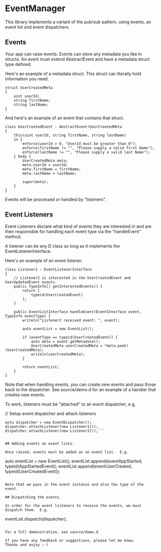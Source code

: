 # EventManager

This library implements a variant of the pub/sub pattern, using events, an event list and event dispatchers.

## Events

Your app can raise events.  Events can store any metadata you like in structs.
An event must extend AbstractEvent and have a metadata struct type defined.

Here's an example of a metadata struct.  This struct can literally hold information you need.

```
struct UserCreatedMeta
{
    uint userId;
    string firstName;
    string lastName;
}
```

And here's an example of an event that contains that struct.

```
class UserCreatedEvent : AbstractEvent!UserCreatedMeta
{
    this(uint userId, string firstName, string lastName)
    in {
        enforce(userId > 0, "UserId must be greater than 0");
        enforce(firstName != "", "Please supply a valid first Name");
        enforce(lastName != "", "Please supply a valid last Name");
    } body {
        UserCreatedMeta meta;
        meta.userId = userId;
        meta.firstName = firstName;
        meta.lastName = lastName;

        super(meta);
    }
}
```

Events will be processed or handled by "listeners".

## Event Listeners

Event Listeners declare what kind of events they are interested in and are then
responsible for handling each event type via the "handleEvent" method.

A listener can be any D class so long as it implements the EventListenerInterface.

Here's an example of an event listener.

```
class Listener2 : EventListenerInterface
{
    // Listener2 is interested in the UserCreatedEvent and UserUpdatedEvent events.
    public TypeInfo[] getInterestedEvents() {
        return [
            typeid(UserCreatedEvent)
        ];
    }

    public EventListInterface handleEvent(EventInterface event, TypeInfo eventType) {
        writeln("Listener2 received event: ", event);

        auto eventList = new EventList();

        if (eventType == typeid(UserCreatedEvent)) {
            auto meta = event.getMetadata();
            UserCreatedMeta userCreatedMeta = *meta.peek!(UserCreatedMeta);
            writeln(userCreatedMeta);
        } 

        return eventList;
    }
}
```

Note that when handling events, you can create new events and pass those back to the dispatcher.
See source/demo.d for an example of a handler that creates new events.

To work, listeners must be "attached" to an event dispatcher, e.g.

// Setup event dispatcher and attach listeners
```
auto dispatcher = new EventDispatcher();
dispatcher.attachListener(new Listener1());
dispatcher.attachListener(new Listener2());```


## Adding events an event lists.

Once raised, events must be added an an event list.  E.g.

```
auto eventList = new EventList();
eventList.append(eventAppStarted, typeid(AppStartedEvent));
eventList.append(eventUserCreated, typeid(UserCreatedEvent));
```

Note that we pass in the event instance and also the type of the event.

## Dispatching the events.

In order for the event listeners to receive the events, we must dispatch them.  E.g.

```
eventList.dispatch(dispatcher);
```

For a full demonstration, see source/demo.d

If you have any feedback or suggestions, please let me know.
Thanks and enjoy :-)
